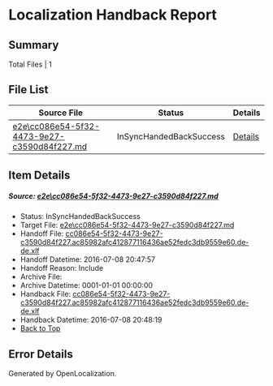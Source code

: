 # <a name='report-top'></a> Localization Handback Report

## Summary
 Total Files | 1

## File List
 Source File | Status | Details 
 ----------- | ------ | ------- 
 [e2e\cc086e54-5f32-4473-9e27-c3590d84f227.md](https://github.com/OpenLocalizationTestOrg/oltest/blob/4c404ff63e0ac3bec7b8c5847433c2fad226f58d/e2e/cc086e54-5f32-4473-9e27-c3590d84f227.md) | InSyncHandedBackSuccess | [Details](#a610bf7b7a3ceb617bb55eb61808f48d6b37edae5)

## Item Details
##### <a name='a610bf7b7a3ceb617bb55eb61808f48d6b37edae5'></a> Source: [e2e\cc086e54-5f32-4473-9e27-c3590d84f227.md](https://github.com/OpenLocalizationTestOrg/oltest/blob/4c404ff63e0ac3bec7b8c5847433c2fad226f58d/e2e/cc086e54-5f32-4473-9e27-c3590d84f227.md)
* Status: InSyncHandedBackSuccess
* Target File: [e2e\cc086e54-5f32-4473-9e27-c3590d84f227.md](https://github.com/OpenLocalizationTestOrg/oltest-dede-fly/blob/1f320acb52dbee7606c66f2a2193e81a6a94ceb0/e2e/cc086e54-5f32-4473-9e27-c3590d84f227.md)
* Handoff File: [cc086e54-5f32-4473-9e27-c3590d84f227.ac85982afc412877116436ae52fedc3db9559e60.de-de.xlf](https://github.com/OpenLocalizationTestOrg/olhandoff-e2e/blob/577dd9376088f5fa034fb2d056bcb2e2159786e8/ol-handoff/OpenLocalizationTestOrg/oltest-dede-fly/ci/ht/cc086e54-5f32-4473-9e27-c3590d84f227.ac85982afc412877116436ae52fedc3db9559e60.de-de.xlf)
* Handoff Datetime: 2016-07-08 20:47:57
* Handoff Reason: Include
* Archive File: 
* Archive Datetime: 0001-01-01 00:00:00
* Handback File: [cc086e54-5f32-4473-9e27-c3590d84f227.ac85982afc412877116436ae52fedc3db9559e60.de-de.xlf](https://github.com/OpenLocalizationTestOrg/olhandback-e2e/blob/17c2429c1b86607f290a799f28acbbb154dfa88b/ol-handback/OpenLocalizationTestOrg/oltest-dede-fly/ci/ht/cc086e54-5f32-4473-9e27-c3590d84f227.ac85982afc412877116436ae52fedc3db9559e60.de-de.xlf)
* Handback Datetime: 2016-07-08 20:48:19
* [Back to Top](#report-top)


## Error Details

Generated by OpenLocalization.
